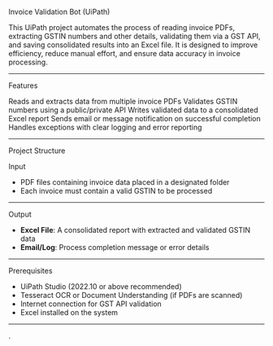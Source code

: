  Invoice Validation Bot (UiPath)

This UiPath project automates the process of reading invoice PDFs, extracting GSTIN numbers and other details, validating them via a GST API, and saving consolidated results into an Excel file.
It is designed to improve efficiency, reduce manual effort, and ensure data accuracy in invoice processing.

---

 Features

 Reads and extracts data from multiple invoice PDFs
 Validates GSTIN numbers using a public/private API
 Writes validated data to a consolidated Excel report
 Sends email or message notification on successful completion
 Handles exceptions with clear logging and error reporting

---

 Project Structure
 
 Input

- PDF files containing invoice data placed in a designated folder  
- Each invoice must contain a valid GSTIN to be processed  

---

 Output

- **Excel File**: A consolidated report with extracted and validated GSTIN data  
- **Email/Log**: Process completion message or error details  

---

 Prerequisites

- UiPath Studio (2022.10 or above recommended)  
- Tesseract OCR or Document Understanding (if PDFs are scanned)  
- Internet connection for GST API validation  
- Excel installed on the system  

---


.


